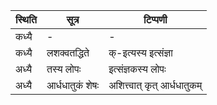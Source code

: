 | स्थिति | सूत्र | टिप्पणी |
| ----- | ------- | ------ |
| कध्यै | - | - |
| कध्यै | लशक्वतद्धिते | क्-इत्यस्य इत्संज्ञा |
| अध्यै | तस्य लोपः | इत्संज्ञकस्य लोपः |
| अध्यै | आर्धधातुकं शेषः | अशित्त्वात् कृत् आर्धधातुकम् |

